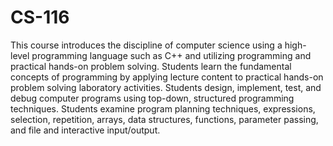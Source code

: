 # CS-116

This course introduces the discipline of computer science using a high-level programming language such as C++ and utilizing programming and practical hands-on problem solving. Students learn the fundamental concepts of programming by applying lecture content to practical hands-on problem solving laboratory activities. Students design, implement, test, and debug computer programs using top-down, structured programming techniques. Students examine program planning techniques, expressions, selection, repetition, arrays, data structures, functions, parameter passing, and file and interactive input/output. 
